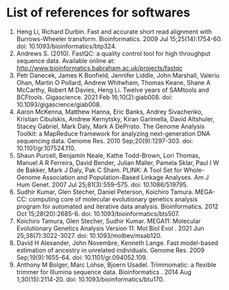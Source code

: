 # List of references for softwares
1. Heng Li, Richard Durbin. Fast and accurate short read alignment with Burrows-Wheeler transform. Bioinformatics. 2009 Jul 15;25(14):1754-60. doi: 10.1093/bioinformatics/btp324.
2. Andrews S. (2010). FastQC: a quality control tool for high throughput sequence data. Available online at: http://www.bioinformatics.babraham.ac.uk/projects/fastqc
3. Petr Danecek, James K Bonfield, Jennifer Liddle, John Marshall, Valeriu Ohan, Martin O Pollard, Andrew Whitwham, Thomas Keane, Shane A McCarthy, Robert M Davies, Heng Li. Twelve years of SAMtools and BCFtools. Gigascience. 2021 Feb 16;10(2):giab008. doi: 10.1093/gigascience/giab008.
4. Aaron McKenna, Matthew Hanna, Eric Banks, Andrey Sivachenko, Kristian Cibulskis, Andrew Kernytsky, Kiran Garimella, David Altshuler, Stacey Gabriel, Mark Daly, Mark A DePristo. The Genome Analysis Toolkit: a MapReduce framework for analyzing next-generation DNA sequencing data. Genome Res. 2010 Sep;20(9):1297-303. doi: 10.1101/gr.107524.110.
5. Shaun  Purcell, Benjamin  Neale, Kathe  Todd-Brown, Lori  Thomas, Manuel A R  Ferreira, David  Bender, Julian  Maller, Pamela  Sklar, Paul I W  de Bakker, Mark J  Daly, Pak C  Sham. PLINK: A Tool Set for Whole-Genome Association and Population-Based Linkage Analyses. Am J Hum Genet. 2007 Jul 25;81(3):559–575. doi: 10.1086/519795.
6. Sudhir Kumar, Glen Stecher, Daniel Peterson, Koichiro Tamura. MEGA-CC: computing core of molecular evolutionary genetics analysis program for automated and iterative data analysis. Bioinformatics. 2012 Oct 15;28(20):2685-6. doi: 10.1093/bioinformatics/bts507.
7. Koichiro Tamura, Glen Stecher, Sudhir Kumar. MEGA11: Molecular Evolutionary Genetics Analysis Version 11. Mol Biol Evol
. 2021 Jun 25;38(7):3022-3027. doi: 10.1093/molbev/msab120.
8. David H Alexander, John Novembre, Kenneth Lange. Fast model-based estimation of ancestry in unrelated individuals. Genome Res. 2009 Sep;19(9):1655-64. doi: 10.1101/gr.094052.109.
9. Anthony M Bolger, Marc Lohse, Bjoern Usadel. Trimmomatic: a flexible trimmer for Illumina sequence data. Bioinformatics
. 2014 Aug 1;30(15):2114-20. doi: 10.1093/bioinformatics/btu170.
